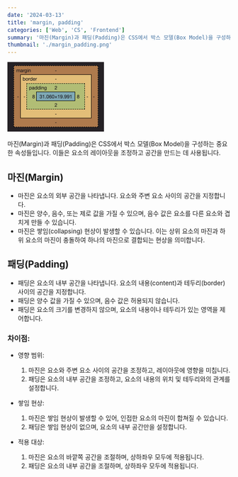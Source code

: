 ```yaml
---
date: '2024-03-13'
title: 'margin, padding'
categories: ['Web', 'CS', 'Frontend']
summary: '마진(Margin)과 패딩(Padding)은 CSS에서 박스 모델(Box Model)을 구성하는 중요한 속성들입니다.'
thumbnail: './margin_padding.png'
---
```


![1](./margin_padding.png)

마진(Margin)과 패딩(Padding)은 CSS에서 박스 모델(Box Model)을 구성하는 중요한 속성들입니다. 이들은 요소의 레이아웃을 조정하고 공간을 만드는 데 사용됩니다.

## 마진(Margin)

- 마진은 요소의 외부 공간을 나타냅니다. 요소와 주변 요소 사이의 공간을 지정합니다.
- 마진은 양수, 음수, 또는 제로 값을 가질 수 있으며, 음수 값은 요소를 다른 요소와 겹치게 만들 수 있습니다.
- 마진은 쌓임(collapsing) 현상이 발생할 수 있습니다. 이는 상위 요소의 마진과 하위 요소의 마진이 충돌하여 하나의 마진으로 결합되는 현상을 의미합니다.

## 패딩(Padding)

- 패딩은 요소의 내부 공간을 나타냅니다. 요소의 내용(content)과 테두리(border) 사이의 공간을 지정합니다.
- 패딩은 양수 값을 가질 수 있으며, 음수 값은 허용되지 않습니다.
- 패딩은 요소의 크기를 변경하지 않으며, 요소의 내용이나 테두리가 있는 영역을 제어합니다.

### 차이점:

- 영향 범위:

  1. 마진은 요소와 주변 요소 사이의 공간을 조정하고, 레이아웃에 영향을 미칩니다.
  2. 패딩은 요소의 내부 공간을 조정하고, 요소의 내용의 위치 및 테두리와의 관계를 설정합니다.

- 쌓임 현상:

  1. 마진은 쌓임 현상이 발생할 수 있어, 인접한 요소의 마진이 합쳐질 수 있습니다.
  2. 패딩은 쌓임 현상이 없으며, 요소의 내부 공간만을 설정합니다.

- 적용 대상:

  1. 마진은 요소의 바깥쪽 공간을 조절하며, 상하좌우 모두에 적용됩니다.
  2. 패딩은 요소의 내부 공간을 조절하며, 상하좌우 모두에 적용됩니다.
